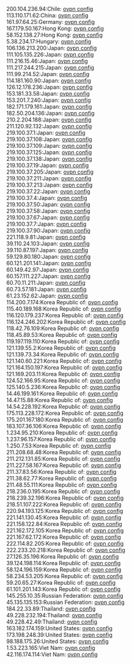 200.104.236.94:Chile: [ovpn config](vpn/200_104_236_94.ovpn)  
113.110.171.62:China: [ovpn config](vpn/113_110_171_62.ovpn)  
161.97.64.25:Germany: [ovpn config](vpn/161_97_64_25.ovpn)  
167.179.50.167:Hong Kong: [ovpn config](vpn/167_179_50_167.ovpn)  
58.152.138.27:Hong Kong: [ovpn config](vpn/58_152_138_27.ovpn)  
5.38.234.17:Hungary: [ovpn config](vpn/5_38_234_17.ovpn)  
106.136.213.200:Japan: [ovpn config](vpn/106_136_213_200.ovpn)  
111.105.135.226:Japan: [ovpn config](vpn/111_105_135_226.ovpn)  
111.216.15.46:Japan: [ovpn config](vpn/111_216_15_46.ovpn)  
111.217.244.215:Japan: [ovpn config](vpn/111_217_244_215.ovpn)  
111.99.214.52:Japan: [ovpn config](vpn/111_99_214_52.ovpn)  
114.181.160.90:Japan: [ovpn config](vpn/114_181_160_90.ovpn)  
126.12.178.236:Japan: [ovpn config](vpn/126_12_178_236.ovpn)  
153.181.33.58:Japan: [ovpn config](vpn/153_181_33_58.ovpn)  
153.201.7.240:Japan: [ovpn config](vpn/153_201_7_240.ovpn)  
182.171.179.161:Japan: [ovpn config](vpn/182_171_179_161.ovpn)  
182.50.204.136:Japan: [ovpn config](vpn/182_50_204_136.ovpn)  
210.2.204.188:Japan: [ovpn config](vpn/210_2_204_188.ovpn)  
211.120.92.132:Japan: [ovpn config](vpn/211_120_92_132.ovpn)  
219.100.37.1:Japan: [ovpn config](vpn/219_100_37_1.ovpn)  
219.100.37.108:Japan: [ovpn config](vpn/219_100_37_108.ovpn)  
219.100.37.109:Japan: [ovpn config](vpn/219_100_37_109.ovpn)  
219.100.37.125:Japan: [ovpn config](vpn/219_100_37_125.ovpn)  
219.100.37.138:Japan: [ovpn config](vpn/219_100_37_138.ovpn)  
219.100.37.19:Japan: [ovpn config](vpn/219_100_37_19.ovpn)  
219.100.37.205:Japan: [ovpn config](vpn/219_100_37_205.ovpn)  
219.100.37.211:Japan: [ovpn config](vpn/219_100_37_211.ovpn)  
219.100.37.213:Japan: [ovpn config](vpn/219_100_37_213.ovpn)  
219.100.37.22:Japan: [ovpn config](vpn/219_100_37_22.ovpn)  
219.100.37.4:Japan: [ovpn config](vpn/219_100_37_4.ovpn)  
219.100.37.50:Japan: [ovpn config](vpn/219_100_37_50.ovpn)  
219.100.37.58:Japan: [ovpn config](vpn/219_100_37_58.ovpn)  
219.100.37.67:Japan: [ovpn config](vpn/219_100_37_67.ovpn)  
219.100.37.7:Japan: [ovpn config](vpn/219_100_37_7.ovpn)  
219.100.37.90:Japan: [ovpn config](vpn/219_100_37_90.ovpn)  
221.118.9.81:Japan: [ovpn config](vpn/221_118_9_81.ovpn)  
39.110.24.103:Japan: [ovpn config](vpn/39_110_24_103.ovpn)  
39.110.87.197:Japan: [ovpn config](vpn/39_110_87_197.ovpn)  
59.129.80.180:Japan: [ovpn config](vpn/59_129_80_180.ovpn)  
60.121.201.141:Japan: [ovpn config](vpn/60_121_201_141.ovpn)  
60.149.42.97:Japan: [ovpn config](vpn/60_149_42_97.ovpn)  
60.157.111.227:Japan: [ovpn config](vpn/60_157_111_227.ovpn)  
60.70.11.211:Japan: [ovpn config](vpn/60_70_11_211.ovpn)  
60.73.57.181:Japan: [ovpn config](vpn/60_73_57_181.ovpn)  
61.23.152.62:Japan: [ovpn config](vpn/61_23_152_62.ovpn)  
114.200.7.174:Korea Republic of: [ovpn config](vpn/114_200_7_174.ovpn)  
115.40.189.168:Korea Republic of: [ovpn config](vpn/115_40_189_168.ovpn)  
116.120.179.237:Korea Republic of: [ovpn config](vpn/116_120_179_237.ovpn)  
116.124.246.202:Korea Republic of: [ovpn config](vpn/116_124_246_202.ovpn)  
118.42.76.109:Korea Republic of: [ovpn config](vpn/118_42_76_109.ovpn)  
118.45.89.53:Korea Republic of: [ovpn config](vpn/118_45_89_53.ovpn)  
119.197.119.110:Korea Republic of: [ovpn config](vpn/119_197_119_110.ovpn)  
121.139.55.2:Korea Republic of: [ovpn config](vpn/121_139_55_2.ovpn)  
121.139.73.34:Korea Republic of: [ovpn config](vpn/121_139_73_34.ovpn)  
121.140.60.221:Korea Republic of: [ovpn config](vpn/121_140_60_221.ovpn)  
121.164.150.197:Korea Republic of: [ovpn config](vpn/121_164_150_197.ovpn)  
121.169.203.11:Korea Republic of: [ovpn config](vpn/121_169_203_11.ovpn)  
124.52.166.95:Korea Republic of: [ovpn config](vpn/124_52_166_95.ovpn)  
125.140.5.236:Korea Republic of: [ovpn config](vpn/125_140_5_236.ovpn)  
14.46.199.161:Korea Republic of: [ovpn config](vpn/14_46_199_161.ovpn)  
14.47.15.88:Korea Republic of: [ovpn config](vpn/14_47_15_88.ovpn)  
14.54.228.192:Korea Republic of: [ovpn config](vpn/14_54_228_192.ovpn)  
175.113.228.172:Korea Republic of: [ovpn config](vpn/175_113_228_172.ovpn)  
175.201.167.180:Korea Republic of: [ovpn config](vpn/175_201_167_180.ovpn)  
183.107.36.106:Korea Republic of: [ovpn config](vpn/183_107_36_106.ovpn)  
1.234.95.210:Korea Republic of: [ovpn config](vpn/1_234_95_210.ovpn)  
1.237.96.157:Korea Republic of: [ovpn config](vpn/1_237_96_157.ovpn)  
1.250.7.53:Korea Republic of: [ovpn config](vpn/1_250_7_53.ovpn)  
211.208.68.48:Korea Republic of: [ovpn config](vpn/211_208_68_48.ovpn)  
211.212.131.85:Korea Republic of: [ovpn config](vpn/211_212_131_85.ovpn)  
211.227.58.167:Korea Republic of: [ovpn config](vpn/211_227_58_167.ovpn)  
211.37.83.56:Korea Republic of: [ovpn config](vpn/211_37_83_56.ovpn)  
211.38.62.77:Korea Republic of: [ovpn config](vpn/211_38_62_77.ovpn)  
211.48.55.111:Korea Republic of: [ovpn config](vpn/211_48_55_111.ovpn)  
218.236.0.195:Korea Republic of: [ovpn config](vpn/218_236_0_195.ovpn)  
218.239.32.196:Korea Republic of: [ovpn config](vpn/218_239_32_196.ovpn)  
218.51.107.222:Korea Republic of: [ovpn config](vpn/218_51_107_222.ovpn)  
220.94.193.125:Korea Republic of: [ovpn config](vpn/220_94_193_125.ovpn)  
221.141.130.45:Korea Republic of: [ovpn config](vpn/221_141_130_45.ovpn)  
221.158.122.84:Korea Republic of: [ovpn config](vpn/221_158_122_84.ovpn)  
221.162.172.105:Korea Republic of: [ovpn config](vpn/221_162_172_105.ovpn)  
221.167.62.172:Korea Republic of: [ovpn config](vpn/221_167_62_172.ovpn)  
222.114.82.205:Korea Republic of: [ovpn config](vpn/222_114_82_205.ovpn)  
222.233.20.218:Korea Republic of: [ovpn config](vpn/222_233_20_218.ovpn)  
27.126.35.196:Korea Republic of: [ovpn config](vpn/27_126_35_196.ovpn)  
39.124.198.114:Korea Republic of: [ovpn config](vpn/39_124_198_114.ovpn)  
58.124.196.159:Korea Republic of: [ovpn config](vpn/58_124_196_159.ovpn)  
58.234.53.205:Korea Republic of: [ovpn config](vpn/58_234_53_205.ovpn)  
59.20.65.27:Korea Republic of: [ovpn config](vpn/59_20_65_27.ovpn)  
61.101.201.143:Korea Republic of: [ovpn config](vpn/61_101_201_143.ovpn)  
145.255.10.35:Russian Federation: [ovpn config](vpn/145_255_10_35.ovpn)  
45.135.135.153:Russian Federation: [ovpn config](vpn/45_135_135_153.ovpn)  
184.22.33.89:Thailand: [ovpn config](vpn/184_22_33_89.ovpn)  
49.228.232.194:Thailand: [ovpn config](vpn/49_228_232_194.ovpn)  
49.228.42.49:Thailand: [ovpn config](vpn/49_228_42_49.ovpn)  
163.182.174.159:United States: [ovpn config](vpn/163_182_174_159.ovpn)  
173.198.248.39:United States: [ovpn config](vpn/173_198_248_39.ovpn)  
98.188.175.26:United States: [ovpn config](vpn/98_188_175_26.ovpn)  
1.53.223.165:Viet Nam: [ovpn config](vpn/1_53_223_165.ovpn)  
42.116.174.114:Viet Nam: [ovpn config](vpn/42_116_174_114.ovpn)  
